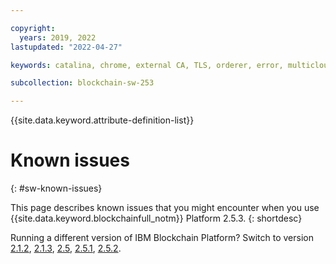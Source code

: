```yaml
---

copyright:
  years: 2019, 2022
lastupdated: "2022-04-27"

keywords: catalina, chrome, external CA, TLS, orderer, error, multicloud

subcollection: blockchain-sw-253

---
```


{{site.data.keyword.attribute-definition-list}}



# Known issues
{: #sw-known-issues}

This page describes known issues that you might encounter when you use {{site.data.keyword.blockchainfull_notm}} Platform 2.5.3.
{: shortdesc}

Running a different version of IBM Blockchain Platform? Switch to version
<a href="/docs/blockchain-sw?topic=blockchain-sw-sw-known-issues">2.1.2</a>,
<a href="/docs/blockchain-sw-213?topic=blockchain-sw-213-sw-known-issues">2.1.3</a>,
<a href="/docs/blockchain-sw-25?topic=blockchain-sw-25-sw-known-issues">2.5</a>,
<a href="/docs/blockchain-sw-251?topic=blockchain-sw-251-sw-known-issues">2.5.1</a>,
<a href="/docs/blockchain-sw-252?topic=blockchain-sw-252-sw-known-issues">2.5.2</a>.





